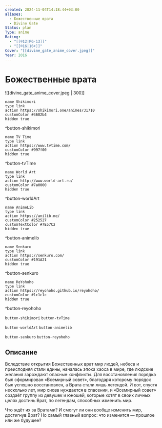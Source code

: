 ```yaml
---
created: 2024-11-04T14:18:44+03:00
aliases:
  - Божественные врата
  - Divine Gate
Status: plan
Type: anime
Rating:
  - "[[®️12|PG-13]]"
  - "[[®️16|16+]]"
Cover: "[[divine_gate_anime_cover.jpeg]]"
Year: 2016
---
```


# Божественные врата

![[divine_gate_anime_cover.jpeg | 300]]

```button
name Shikimori
type link
action https://shikimori.one/animes/31710
customColor #4682b4
hidden true
```
^button-shikimori

```button
name TV Time
type link
action https://www.tvtime.com/
customColor #997f00
hidden true
```
^button-tvTime

```button
name World Art
type link
action http://www.world-art.ru/
customColor #7a0000
hidden true
```
^button-worldArt

```button
name AnimeLib
type link
action https://anilib.me/
customColor #252527
customTextColor #7E57C2
hidden true
```
^button-animelib

```button
name Senkuro
type link
action https://senkuro.com/
customColor #191A21
hidden true
```
^button-senkuro

```button
name ReYohoho
type link
action https://reyohoho.github.io/reyohoho/
customColor #1c1c1c
hidden true
```
^button-reyohoho

`button-shikimori` `button-tvTime`

`button-worldArt` `button-animelib`

`button-senkuro` `button-reyohoho`

## Описание

Вследствие открытия Божественных врат мир людей, небеса и преисподняя стали едины, началась эпоха хаоса в мире, где людские желания зарождают опасные конфликты. Для восстановления порядка был сформирован «Всемирный совет», благодаря которому порядок был успешно восстановлен, а Врата стали лишь легендой. И вот, спустя несколько лет, мир снова нуждается в спасении, и «Всемирный совет» создаёт группу из девушек и юношей, которые хотят в своих личных целях достичь Врат, по легендам, способных изменить мир.

Что ждёт их за Вратами? И смогут ли они вообще изменить мир, достигнув Врат? Но самый главный вопрос: что изменится — прошлое или же будущее?
